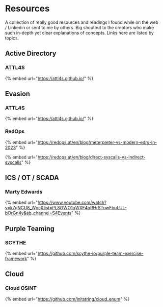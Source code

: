 # Resources

A collection of really good resources and readings I found while on the web / Linkedin or sent to me by others. Big shoutout to the creators who make such in-depth yet clear explanations of concepts. Links here are listed by topics.

## Active Directory

### ATTL4S

{% embed url="https://attl4s.github.io/" %}

## Evasion

### ATTL4S

{% embed url="https://attl4s.github.io/" %}

### RedOps

{% embed url="https://redops.at/en/blog/meterpreter-vs-modern-edrs-in-2023" %}

{% embed url="https://redops.at/en/blog/direct-syscalls-vs-indirect-syscalls" %}



## ICS / OT / SCADA

### Marty Edwards

{% embed url="https://www.youtube.com/watch?v=k7qNCU8_Wpc&list=PL8OWO1qWXF4qRHrSTpwFbuLUL-bOrGn4y&ab_channel=S4Events" %}

## Purple Teaming

### SCYTHE

{% embed url="https://github.com/scythe-io/purple-team-exercise-framework" %}

## Cloud

### Cloud OSINT

{% embed url="https://github.com/initstring/cloud_enum" %}

